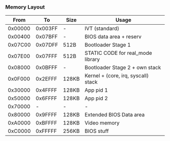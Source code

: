 ### Memory Layout

| From      | To        | Size      | Usage                                         |
|---------  |--------   |--------   |--------------------------------------------   |
| 0x00000   | 0x003FF   | -         | IVT (standard)                                |
| 0x00400   | 0x07BFF   | -         | BIOS data area + reserv                       |
| 0x07C00   | 0x07DFF   | 512B      | Bootloader Stage 1                            |
| 0x07E00   | 0x07FFF   | 512B      | STATIC CODE for real_mode library             |
| 0x08000   | 0x0BFFF   | -         | Bootloader Stage 2  + own stack               |
| 0x0F000   | 0x2EFFF   | 128KB     | Kernel  + (core, irq, syscall) stack          |
| 0x30000   | 0x4FFFF   | 128KB     | App pid 1                                     |
| 0x50000   | 0x6FFFF   | 128KB     | App pid 2                                     |
| 0x70000   | -         | -         | -                                             |
| 0x80000   | 0x9FFFF   | 128KB     | Extended BIOS Data area                       |
| 0xA0000   | 0xBFFFF   | 128KB     | Video memory                                  |
| 0xC0000   | 0xFFFFF   | 256KB     | BIOS stuff                                    |
